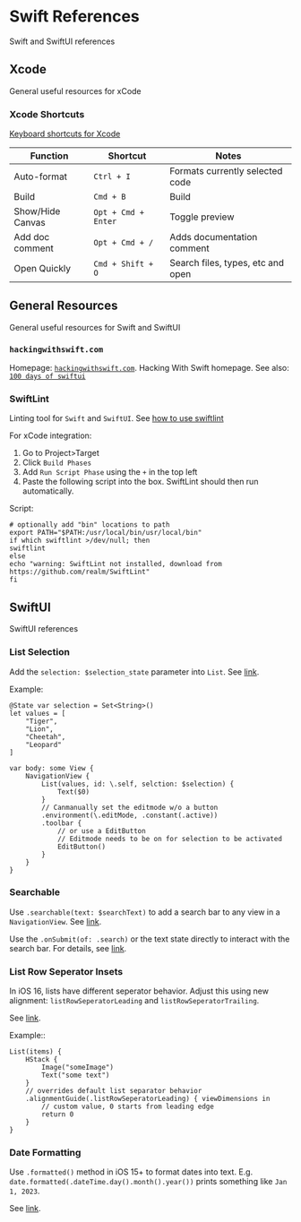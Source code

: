 # Swift References

Swift and SwiftUI references

## Xcode

General useful resources for xCode

### Xcode Shortcuts

[Keyboard shortcuts for Xcode](https://swifteducation.github.io/assets/pdfs/XcodeKeyboardShortcuts.pdf)

| Function         | Shortcut             | Notes                             |
|------------------|----------------------|-----------------------------------|
| Auto-format      | `Ctrl + I`           | Formats currently selected code   |
| Build            | `Cmd + B`            | Build                             |
| Show/Hide Canvas | `Opt + Cmd + Enter`  | Toggle preview                    |
| Add doc comment  | `Opt + Cmd + /`      | Adds documentation comment        |
| Open Quickly     | `Cmd + Shift + O`    | Search files, types, etc and open |

## General Resources

General useful resources for Swift and SwiftUI

### `hackingwithswift.com`

Homepage: [`hackingwithswift.com`](https://www.hackingwithswift.com/).
Hacking With Swift homepage.
See also: [`100 days of swiftui`](https://www.hackingwithswift.com/100/swiftui)

### SwiftLint

Linting tool for `Swift` and `SwiftUI`.
See [how to use swiftlint](https://medium.com/developerinsider/how-to-use-swiftlint-with-xcode-to-enforce-swift-style-and-conventions-368e49e910)

For xCode integration:

1. Go to Project>Target
2. Click `Build Phases`
3. Add `Run Script Phase` using the `+` in the top left
4. Paste the following script into the box. SwiftLint should then run automatically.

Script:

    # optionally add "bin" locations to path
    export PATH="$PATH:/usr/local/bin/usr/local/bin"
    if which swiftlint >/dev/null; then
    swiftlint
    else
    echo "warning: SwiftLint not installed, download from https://github.com/realm/SwiftLint"
    fi

## SwiftUI

SwiftUI references

### List Selection

Add the `selection: $selection_state` parameter into `List`.
See [link](https://www.hackingwithswift.com/quick-start/swiftui/how-to-allow-row-selection-in-a-list).

Example:

    @State var selection = Set<String>()
    let values = [
        "Tiger",
        "Lion",
        "Cheetah",
        "Leopard"
    ]
    
    var body: some View {
        NavigationView {
            List(values, id: \.self, selction: $selection) {
                Text($0)
            }
            // Canmanually set the editmode w/o a button
            .environment(\.editMode, .constant(.active))
            .toolbar {
                // or use a EditButton
                // Editmode needs to be on for selection to be activated
                EditButton()
            }
        }
    }

### Searchable

Use `.searchable(text: $searchText)` to add a search bar to any view in a `NavigationView`.
See [link](https://www.hackingwithswift.com/quick-start/swiftui/how-to-add-a-search-bar-to-filter-your-data).

Use the `.onSubmit(of: .search)` or the text state directly to interact with the search bar.
For details, see [link](https://sarunw.com/posts/searchable-in-swiftui/#onsubmit).

### List Row Seperator Insets

In iOS 16, lists have different seperator behavior. Adjust this using new alignment: `listRowSeperatorLeading` and
`listRowSeperatorTrailing`.

See [link](https://sarunw.com/posts/swiftui-list-row-separator-insets/).

Example::

    List(items) {
        HStack {
            Image("someImage")
            Text("some text")
        }
        // overrides default list separator behavior
        .alignmentGuide(.listRowSeperatorLeading) { viewDimensions in
            // custom value, 0 starts from leading edge
            return 0
        }
    }

### Date Formatting

Use `.formatted()` method in iOS 15+ to format dates into text. E.g. `date.formatted(.dateTime.day().month().year())`
prints something like `Jan 1, 2023`.

See [link](https://designcode.io/swiftui-handbook-formatted-date).
    